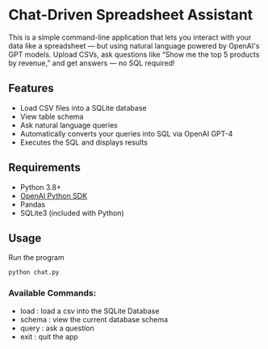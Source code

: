 # Chat-Driven Spreadsheet Assistant

This is a simple command-line application that lets you interact with your data like a spreadsheet — but using natural language powered by OpenAI's GPT models. Upload CSVs, ask questions like “Show me the top 5 products by revenue,” and get answers — no SQL required!

## Features

- Load CSV files into a SQLite database
- View table schema
- Ask natural language queries
- Automatically converts your queries into SQL via OpenAI GPT-4
- Executes the SQL and displays results

## Requirements

- Python 3.8+
- [OpenAI Python SDK](https://github.com/openai/openai-python)
- Pandas
- SQLite3 (included with Python)

## Usage

Run the program
```bash
python chat.py
```

### Available Commands:

- load : load a csv into the SQLite Database
- schema : view the current database schema
- query : ask a question
- exit : quit the app 
